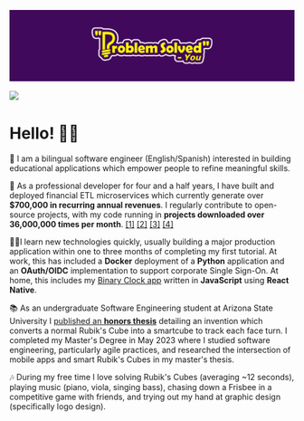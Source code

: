 ![Problem Solved Banner](https://raw.githubusercontent.com/problemsolved-you/branding/master/logo/banner.png)

[![](https://img.shields.io/badge/Follow-thehale-0A66C2?logo=linkedin)](https://www.linkedin.com/comm/mynetwork/discovery-see-all?usecase=PEOPLE_FOLLOWS&followMember=thehale)

<h1 class="post-title">Hello! 👋🏻</h1>

<p>
  🎯 I am a bilingual software engineer (English/Spanish) interested in building
  educational applications which empower people to refine meaningful skills. 
</p>

<p>
  🚀 As a professional developer for four and a half years, I have built and deployed
  financial ETL microservices which currently generate over <b>$700,000 in
  recurring annual revenues</b>. I regularly contribute to open-source projects,
  with my code running in <b>projects downloaded over 36,000,000 times per month</b>.
  <a href="https://github.com/gitpython-developers/GitPython/commits?author=thehale">[1]</a>
  <a href="https://github.com/deanmalmgren/textract/commits?author=thehale">[2]</a>
  <a href="https://github.com/thehale/expressive-resume">[3]</a>
  <a href="https://github.com/thehale/github-projects-burndown-chart">[4]</a>
</p>

<p>
  🏃‍♂️I learn new technologies quickly, usually building a major production
  application within one to three months of completing my first tutorial.
  At work, this has included a <b>Docker</b> deployment of a <b>Python</b>
  application and an <b>OAuth/OIDC</b> implementation to support corporate
  Single Sign-On. At home, this includes my <a
  href="https://play.google.com/store/apps/details?id=dev.jhale.binaryclock">Binary
  Clock app</a> written in <b>JavaScript</b> using <b>React Native</b>.
</p>

<p>
   📚 As an undergraduate Software Engineering student at Arizona State University
   I <a href="https://github.com/thehale/DIY-Smartcube">published an <b>honors
   thesis</b></a> detailing an invention which converts a normal Rubik's Cube into a
   smartcube to track each face turn. I completed my Master's Degree in May 2023 where
   I studied software engineering, particularly agile practices, and researched the
   intersection of mobile apps and smart Rubik's Cubes in my master's thesis.
</p>

<p>
  🎶 During my free time I love solving Rubik's Cubes (averaging ~12 seconds),
  playing music (piano, viola, singing bass), chasing down a Frisbee in a
  competitive game with friends, and trying out my hand at graphic design
  (specifically logo design).
</p>

<!--
**thehale/thehale** is a ✨ _special_ ✨ repository because its `README.md` (this file) appears on your GitHub profile.

Here are some ideas to get you started:

- 🔭 I’m currently working on ...
- 🌱 I’m currently learning ...
- 👯 I’m looking to collaborate on ...
- 🤔 I’m looking for help with ...
- 💬 Ask me about ...
- 📫 How to reach me: ...
- 😄 Pronouns: ...
- ⚡ Fun fact: ...
-->
